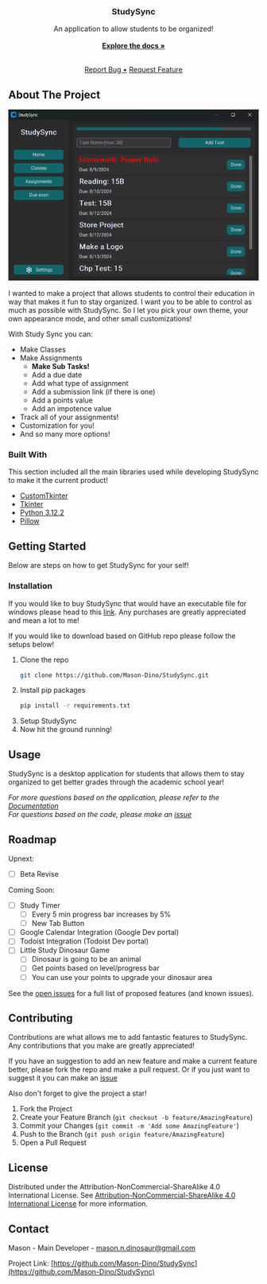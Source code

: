 
<br/>

<div align="center">
<!--
<a href="https://github.com/ShaanCoding/ReadME-Generator">
<img src="https://picsum.photos/400" alt="Logo" width="80" height="80">
-->
</a>
<h3 align="center">StudySync</h3>
<p align="center">
An application to allow students to be organized!
<br/>
<br/>
<a href="https://dino-dev.gitbook.io/studysync"><strong>Explore the docs »</strong></a>
<br/>
<br/>
  
<a href="https://github.com/Mason-Dino/StudySync/issues/new?labels=bug&template=bug-report---.md">Report Bug •</a>
<a href="https://github.com/Mason-Dino/StudySync/issues/new?labels=enhancement&template=feature-request---.md">Request Feature</a>
</p>
</div>

## About The Project

![Product Screenshot](https://github.com/Mason-Dino/StudySync/blob/main/product-pic/Screenshot%202024-08-10%20070905.png?raw=true)

I wanted to make a project that allows students to control their education in way that makes it fun to stay organized. I want you to be able to control as much as possible with StudySync. So I let you pick your own theme, your own appearance mode, and other small customizations! 

With Study Sync you can:
- Make Classes
- Make Assignments
    - **Make Sub Tasks!**
    - Add a due date
    - Add what type of assignment
    - Add a submission link (if there is one)
    - Add a points value
    - Add an impotence value
- Track all of your assignments!
- Customization for you!
- And so many more options!

### Built With

This section included all the main libraries used while developing StudySync to make it the current product!

- [CustomTkinter](https://customtkinter.tomschimansky.com/)
- [Tkinter](https://docs.python.org/3/library/tkinter.html)
- [Python 3.12.2](https://www.python.org/downloads/release/python-3122/)
- [Pillow](https://python-pillow.org/)
## Getting Started

Below are steps on how to get StudySync for your self!
### Installation

If you would like to buy StudySync that would have an executable file for windows please head to this [link](https://buy.stripe.com/bIYdSH8MB2nrcJW144). Any purchases are greatly appreciated and mean a lot to me! 

If you would like to download based on GitHub repo please follow the setups below!

1. Clone the repo
   ```sh
   git clone https://github.com/Mason-Dino/StudySync.git
   ```
2. Install pip packages
   ```sh
   pip install -r requirements.txt
   ```
3. Setup StudySync
4. Now hit the ground running!
## Usage

StudySync is a desktop application for students that allows them to stay organized to get better grades through the academic school year!

_For more questions based on the application, please refer to the [Documentation](https://dino-dev.gitbook.io/studysync)_
<br>
_For questions based on the code, please make an [issue](https://github.com/Mason-Dino/StudySync/issues/new)_
## Roadmap

Upnext:
- [ ] Beta Revise

Coming Soon:
- [ ] Study Timer
    - [ ] Every 5 min progress bar increases by 5%
    - [ ] New Tab Button
- [ ] Google Calendar Integration (Google Dev portal)
- [ ] Todoist Integration (Todoist Dev portal)
- [ ] Little Study Dinosaur Game
    - [ ] Dinosaur is going to be an animal
    - [ ] Get points based on level/progress bar
    - [ ] You can use your points to upgrade your dinosaur area

See the [open issues](https://github.com/Mason-Dino/StudySync/issues) for a full list of proposed features (and known issues).
## Contributing

Contributions are what allows me to add fantastic features to StudySync. Any contributions that you make are greatly appreciated!

If you have an suggestion to add an new feature and make a current feature better, please fork the repo and make a pull request. Or if you just want to suggest it you can make an [issue
](https://github.com/Mason-Dino/StudySync/issues/new?labels=enhancement)

Also don't forget to give the project a star!

1. Fork the Project
2. Create your Feature Branch (`git checkout -b feature/AmazingFeature`)
3. Commit your Changes (`git commit -m 'Add some AmazingFeature'`)
4. Push to the Branch (`git push origin feature/AmazingFeature`)
5. Open a Pull Request
## License

Distributed under the Attribution-NonCommercial-ShareAlike 4.0 International License. See [Attribution-NonCommercial-ShareAlike 4.0 International License](https://github.com/Mason-Dino/StudySync?tab=License-1-ov-file#readme) for more information.
## Contact

Mason - Main Developer - mason.n.dinosaur@gmail.com

Project Link: [https://github.com/Mason-Dino/StudySync](https://github.com/Mason-Dino/StudySync)
